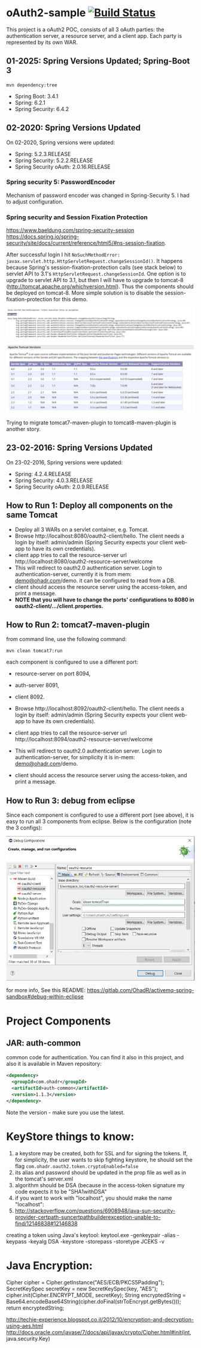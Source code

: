 oAuth2-sample   [![Build Status](https://travis-ci.org/OhadR/oAuth2-sample.svg?branch=master)](https://travis-ci.org/OhadR/oAuth2-sample)
=============

This project is a oAuth2 POC, consists of all 3 oAuth parties: the authentication server, a resource server, and a client app.
Each party is represented by its own WAR.

## 01-2025: Spring Versions Updated; Spring-Boot 3

    mvn dependency:tree

* Spring Boot: 3.4.1
* Spring: 6.2.1
* Spring Security: 6.4.2

## 02-2020: Spring Versions Updated

On 02-2020, Spring versions were updated:

* Spring: 5.2.3.RELEASE
* Spring Security: 5.2.2.RELEASE
* Spring Security oAuth: 2.0.16.RELEASE

### Spring security 5: PasswordEncoder

Mechanism of password encoder was changed in Spring-Security 5. I had to adjust configuration.

### Spring security and Session Fixation Protection

https://www.baeldung.com/spring-security-session
https://docs.spring.io/spring-security/site/docs/current/reference/html5/#ns-session-fixation. 

After successful login I hit `NoSuchMethodError: javax.servlet.http.HttpServletRequest.changeSessionId()`. It happens because Spring's session-fixation-protection calls (see stack below) to servlet API to 3.1's `HttpServletRequest.changeSessionId`.
One option is to upgrade to servlet API to 3.1, but then I will have to upgrade to tomcat-8 (http://tomcat.apache.org/whichversion.html). Thus the components should be deployed on tomcat-8. More simple solution is to disable the session-fixation-protection for this demo.

![noSuchMethodErrorChangeSessionId.jpg](noSuchMethodErrorChangeSessionId.jpg)

![tomcat-versions-supports.jpg](tomcat-versions-supports.jpg)

Trying to migrate tomcat7-maven-plugin to tomcat8-maven-plugin is another story.


## 23-02-2016: Spring Versions Updated

On 23-02-2016, Spring versions were updated:

* Spring: 4.2.4.RELEASE
* Spring Security: 4.0.3.RELEASE
* Spring Security oAuth: 2.0.9.RELEASE


## How to Run 1: Deploy all components on the same Tomcat

* Deploy all 3 WARs on a servlet container, e.g. Tomcat.
* Browse http://localhost:8080/oauth2-client/hello. The client needs a login by itself: admin/admin (Spring Security expects your client web-app to have its own credentials).
* client app tries to call the resource-server url http://localhost:8080/oauth2-resource-server/welcome
* This will redirect to oauth2.0 authentication server. Login to authentication-server, currently it is from mem: demo@ohadr.com/demo. it can be configured to read from a DB.
* client should access the resource server using the access-token, and print a message.
* **NOTE that you will have to change the ports' configurations to 8080 in  oauth2-client/.../client.properties.**

## How to Run 2: tomcat7-maven-plugin

from command line, use the following command:
    
    mvn clean tomcat7:run
   
each component is configured to use a different port:
* resource-server on port 8094, 
* auth-server 8091, 
* client 8092.

* Browse http://localhost:8092/oauth2-client/hello. The client needs a login by itself: admin/admin (Spring Security expects your client web-app to have its own credentials).
* client app tries to call the resource-server url http://localhost:8094/oauth2-resource-server/welcome
* This will redirect to oauth2.0 authentication server. Login to authentication-server, for simplicity it is in-mem: demo@ohadr.com/demo.
* client should access the resource server using the access-token, and print a message.

## How to Run 3: debug from eclipse

Since each component is configured to use a different port (see above), it is easy to run all 3 components from eclipse. Below is the configuration (note the 3 configs):

![debug_within_eclipse](eclipse-debug-config.jpg)


for more info, See this README: https://gitlab.com/OhadR/activemq-spring-sandbox#debug-within-eclipse



Project Components
==================

JAR: auth-common
------------
common code for authentication.  You can find it also in this project,
and also it is available in Maven repository:

```xml
<dependency>
  <groupId>com.ohadr</groupId>
  <artifactId>auth-common</artifactId>
  <version>1.1.3</version>
</dependency>
```

Note the version - make sure you use the latest.

KeyStore things to know:
========================
1. a keystore may be created, both for SSL and for signing the tokens. If, for simplicity, the user wants to skip fighting keystore, he should set the flag `com.ohadr.oauth2.token.cryptoEnabled=false`
2. its alias and password should be updated in the prop file as well as in the tomcat's server.xml
3. algorithm should be DSA (because in the access-token signature my code expects it to be "SHA1withDSA"
4. if you want to work with "localhost", you should make the name "localhost": 
5. http://stackoverflow.com/questions/6908948/java-sun-security-provider-certpath-suncertpathbuilderexception-unable-to-find/12146838#12146838

creating a token using Java's keytool:
keytool.exe -genkeypair -alias <alias> -keypass <key-password> -keyalg DSA -keystore <file-name> -storepass <ks-password> -storetype JCEKS -v


Java Encryption:
================
Cipher cipher = Cipher.getInstance("AES/ECB/PKCS5Padding");  
SecretKeySpec secretKey = new SecretKeySpec(key, "AES");
cipher.init(Cipher.ENCRYPT_MODE, secretKey);
String encryptedString = Base64.encodeBase64String(cipher.doFinal(strToEncrypt.getBytes()));
return encryptedString;

http://techie-experience.blogspot.co.il/2012/10/encryption-and-decryption-using-aes.html
http://docs.oracle.com/javase/7/docs/api/javax/crypto/Cipher.html#init(int, java.security.Key)


